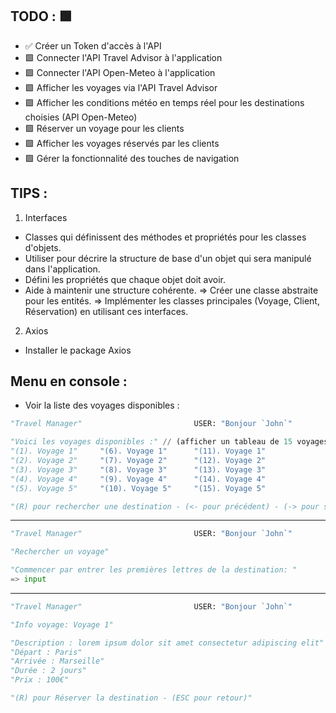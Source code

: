 ## TODO : 🟩

- ✅ Créer un Token d'accès à l'API
- 🟩 Connecter l'API Travel Advisor à l'application
- 🟩 Connecter l'API Open-Meteo à l'application
- 🟩 Afficher les voyages via l'API Travel Advisor
- 🟩 Afficher les conditions météo en temps réel pour les destinations choisies (API Open-Meteo)
- 🟩 Réserver un voyage pour les clients
- 🟩 Afficher les voyages réservés par les clients
- 🟩 Gérer la fonctionnalité des touches de navigation

## TIPS :

1. Interfaces
- Classes qui définissent des méthodes et propriétés pour les classes d'objets.
- Utiliser pour décrire la structure de base d'un objet qui sera manipulé dans l'application.
- Défini les propriétés que chaque objet doit avoir.
- Aide à maintenir une structure cohérente.
=> Créer une classe abstraite pour les entités.
=> Implémenter les classes principales (Voyage, Client, Réservation) en utilisant ces interfaces.

2. Axios
- Installer le package Axios


## Menu en console :

- Voir la liste des voyages disponibles :

```python
"Travel Manager"                         USER: "Bonjour `John`"

"Voici les voyages disponibles :" // (afficher un tableau de 15 voyages + lier un raccourci de choix)
"(1). Voyage 1"     "(6). Voyage 1"      "(11). Voyage 1"
"(2). Voyage 2"     "(7). Voyage 2"      "(12). Voyage 2"
"(3). Voyage 3"     "(8). Voyage 3"      "(13). Voyage 3"
"(4). Voyage 4"     "(9). Voyage 4"      "(14). Voyage 4"
"(5). Voyage 5"     "(10). Voyage 5"     "(15). Voyage 5"

"(R) pour rechercher une destination - (<- pour précédent) - (-> pour suivant)"
```
---

```python
"Travel Manager"                         USER: "Bonjour `John`"

"Rechercher un voyage"

"Commencer par entrer les premières lettres de la destination: "
=> input
```
---

```python
"Travel Manager"                         USER: "Bonjour `John`"

"Info voyage: Voyage 1"

"Description : lorem ipsum dolor sit amet consectetur adipiscing elit"
"Départ : Paris"
"Arrivée : Marseille"
"Durée : 2 jours"
"Prix : 100€"

"(R) pour Réserver la destination - (ESC pour retour)"
```
